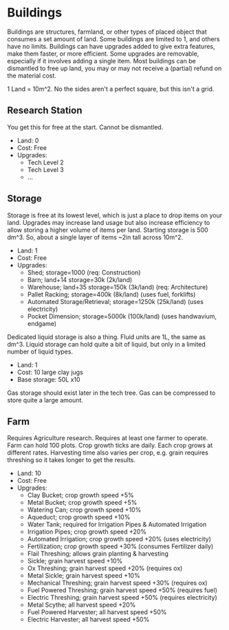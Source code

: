 # Buildings

Buildings are structures, farmland, or other types of placed object that
consumes a set amount of land. Some buildings are limited to 1, and others
have no limits. Buildings can have upgrades added to give extra features, make
them faster, or more efficient. Some upgrades are removable, especially if it
involves adding a single item. Most buildings can be dismantled to free up 
land, you may or may not receive a (partial) refund on the material cost.

1 Land = 10m^2. No the sides aren't a perfect square, but this isn't a grid.

## Research Station

You get this for free at the start. Cannot be dismantled.

- Land: 0
- Cost: Free
- Upgrades:
  - Tech Level 2
  - Tech Level 3
  - ...

## Storage

Storage is free at its lowest level, which is just a place to drop items on
your land. Upgrades may increase land usage but also increase efficiency to 
allow storing a higher volume of items per land. Starting storage is 500 dm^3. 
So, about a single layer of items ~2in tall across 10m^2.

- Land: 1
- Cost: Free
- Upgrades:
  - Shed; storage=1000 (req: Construction)
  - Barn; land+14 storage=30k (2k/land)
  - Warehouse; land+35 storage=150k (3k/land) (req: Architecture)
  - Pallet Racking; storage=400k (8k/land) (uses fuel, forklifts)
  - Automated Storage/Retrieval; storage=1250k (25k/land) (uses electricity)
  - Pocket Dimension; storage=5000k (100k/land) (uses handwavium, endgame)

Dedicated liquid storage is also a thing. Fluid units are 1L, the same as dm^3.
Liquid storage can hold quite a bit of liquid, but only in a limited number of
liquid types.

- Land: 1
- Cost: 10 large clay jugs
- Base storage: 50L x10

Gas storage should exist later in the tech tree. Gas can be compressed to store
quite a large amount.

## Farm

Requires Agriculture research. Requires at least one farmer to operate. Farm
can hold 100 plots. Crop growth ticks are daily. Each crop grows at different
rates. Harvesting time also varies per crop, e.g. grain requires threshing so
it takes longer to get the results.

- Land: 10
- Cost: Free
- Upgrades:
  - Clay Bucket; crop growth speed +5%
  - Metal Bucket; crop growth speed +5%
  - Watering Can; crop growth speed +10%
  - Aqueduct; crop growth speed +10%
  - Water Tank; required for Irrigation Pipes & Automated Irrigation
  - Irrigation Pipes; crop growth speed +20%
  - Automated Irrigation; crop growth speed +20% (uses electricity)
  - Fertilization; crop growth speed +30% (consumes Fertilizer daily)
  - Flail Threshing; allows grain planting & harvesting
  - Sickle; grain harvest speed +10%
  - Ox Threshing; grain harvest speed +20% (requires ox)
  - Metal Sickle; grain harvest speed +10%
  - Mechanical Threshing; grain harvest speed +30% (requires ox)
  - Fuel Powered Threshing; grain harvest speed +50% (requires fuel)
  - Electric Threshing; grain harvest speed +50% (requires electricity)
  - Metal Scythe; all harvest speed +20%
  - Fuel Powered Harvester; all harvest speed +50%
  - Electric Harvester; all harvest speed +50%
